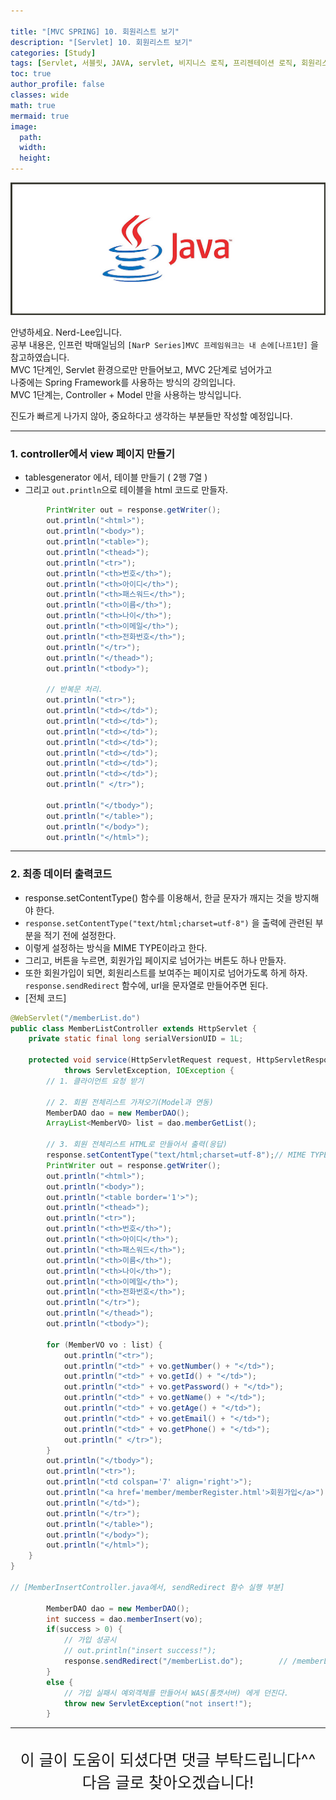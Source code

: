 ```yaml
---

title: "[MVC SPRING] 10. 회원리스트 보기"
description: "[Servlet] 10. 회원리스트 보기"
categories: [Study]
tags: [Servlet, 서블릿, JAVA, servlet, 비지니스 로직, 프리젠테이션 로직, 회원리스트 보기, 회원리스트]
toc: true
author_profile: false
classes: wide
math: true
mermaid: true
image:
  path: 
  width: 
  height:
---
```


![](/assets/img/etc/java.jpg)

안녕하세요. Nerd-Lee입니다.<br>
공부 내용은, 인프런 박매일님의
`[NarP Series]MVC 프레임워크는 내 손에[나프1탄]` 을 참고하였습니다.<br>
MVC 1단계인, Servlet 환경으로만 만들어보고, MVC 2단계로 넘어가고<br>
나중에는 Spring Framework를 사용하는 방식의 강의입니다.<br>
MVC 1단계는, Controller + Model 만을 사용하는 방식입니다.

진도가 빠르게 나가지 않아, 중요하다고 생각하는 부분들만 작성할 예정입니다.

---

### 1. controller에서 view 페이지 만들기

- tablesgenerator 에서, 테이블 만들기 ( 2행 7열 )
- 그리고 `out.println`으로 테이블을 html 코드로 만들자.

```java
		PrintWriter out = response.getWriter();
		out.println("<html>");
		out.println("<body>");
		out.println("<table>");
		out.println("<thead>");
		out.println("<tr>");
		out.println("<th>번호</th>");
		out.println("<th>아이디</th>");
		out.println("<th>패스워드</th>");
		out.println("<th>이름</th>");
		out.println("<th>나이</th>");
		out.println("<th>이메일</th>");
		out.println("<th>전화번호</th>");
		out.println("</tr>");
		out.println("</thead>");
		out.println("<tbody>");

		// 반복문 처리.
		out.println("<tr>");
		out.println("<td></td>");
		out.println("<td></td>");
		out.println("<td></td>");
		out.println("<td></td>");
		out.println("<td></td>");
		out.println("<td></td>");
		out.println("<td></td>");
		out.println(" </tr>");

		out.println("</tbody>");
		out.println("</table>");
		out.println("</body>");
		out.println("</html>");
```

---

### 2. 최종 데이터 출력코드

- response.setContentType() 함수를 이용해서, 한글 문자가 깨지는 것을 방지해야 한다.
- `response.setContentType("text/html;charset=utf-8")` 을 출력에 관련된 부분을 적기 전에 설정한다.
- 이렇게 설정하는 방식을 MIME TYPE이라고 한다.
- 그리고, 버튼을 누르면, 회원가입 페이지로 넘어가는 버튼도 하나 만들자.
- 또한 회원가입이 되면, 회원리스트를 보여주는 페이지로 넘어가도록 하게 하자.<br>
`response.sendRedirect` 함수에, url을 문자열로 만들어주면 된다.
- [전체 코드]

```java
@WebServlet("/memberList.do")
public class MemberListController extends HttpServlet {
	private static final long serialVersionUID = 1L;

	protected void service(HttpServletRequest request, HttpServletResponse response)
			throws ServletException, IOException {
		// 1. 클라이언트 요청 받기
		
		// 2. 회원 전체리스트 가져오기(Model과 연동)
		MemberDAO dao = new MemberDAO();
		ArrayList<MemberVO> list = dao.memberGetList();

		// 3. 회원 전체리스트 HTML로 만들어서 출력(응답)
		response.setContentType("text/html;charset=utf-8");// MIME TYPE
		PrintWriter out = response.getWriter();
		out.println("<html>");
		out.println("<body>");
		out.println("<table border='1'>");
		out.println("<thead>");
		out.println("<tr>");
		out.println("<th>번호</th>");
		out.println("<th>아이디</th>");
		out.println("<th>패스워드</th>");
		out.println("<th>이름</th>");
		out.println("<th>나이</th>");
		out.println("<th>이메일</th>");
		out.println("<th>전화번호</th>");
		out.println("</tr>");
		out.println("</thead>");
		out.println("<tbody>");

		for (MemberVO vo : list) {
			out.println("<tr>");
			out.println("<td>" + vo.getNumber() + "</td>");
			out.println("<td>" + vo.getId() + "</td>");
			out.println("<td>" + vo.getPassword() + "</td>");
			out.println("<td>" + vo.getName() + "</td>");
			out.println("<td>" + vo.getAge() + "</td>");
			out.println("<td>" + vo.getEmail() + "</td>");
			out.println("<td>" + vo.getPhone() + "</td>");
			out.println(" </tr>");
		}
		out.println("</tbody>");
		out.println("<tr>");
		out.println("<td colspan='7' align='right'>");
		out.println("<a href='member/memberRegister.html'>회원가입</a>");
		out.println("</td>");
		out.println("</tr>");
		out.println("</table>");
		out.println("</body>");
		out.println("</html>");
	}
}

// [MemberInsertController.java에서, sendRedirect 함수 실행 부분]

		MemberDAO dao = new MemberDAO();
		int success = dao.memberInsert(vo);
		if(success > 0) {
			// 가입 성공시
			// out.println("insert success!");
			response.sendRedirect("/memberList.do");		// /memberList.do로 url을 변경한다.
		}
		else {
			// 가입 실패시 예외객체를 만들어서 WAS(톰캣서버) 에게 던진다.
			throw new ServletException("not insert!");
		}

```

---

<br>

<div style="font-size:25px; text-align:center">
이 글이 도움이 되셨다면 댓글 부탁드립니다^^<br>
다음 글로 찾아오겠습니다!

</div>
